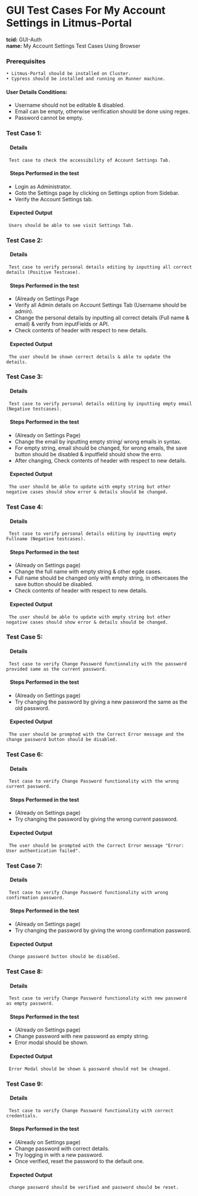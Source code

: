 # GUI Test Cases For My Account Settings in Litmus-Portal

<b>tcid:</b> GUI-Auth <br>
<b>name:</b> My Account Settings Test Cases Using Browser<br>

### Prerequisites

    • Litmus-Portal should be installed on Cluster.
    • Cypress should be installed and running on Runner machine.

#### User Details Conditions:

- Username should not be editable & disabled.
- Email can be empty, otherwise verification should be done using regex.
- Password cannot be empty.

### Test Case 1:

#### &nbsp;&nbsp;&nbsp;Details

     Test case to check the accessibility of Account Settings Tab.

#### &nbsp;&nbsp;&nbsp;Steps Performed in the test

- Login as Administrator.
- Goto the Settings page by clicking on Settings option from Sidebar.
- Verify the Account Settings tab.

#### &nbsp;&nbsp;&nbsp;Expected Output

     Users should be able to see visit Settings Tab.

### Test Case 2:

#### &nbsp;&nbsp;&nbsp;Details

     Test case to verify personal details editing by inputting all correct details (Positive Testcase).

#### &nbsp;&nbsp;&nbsp;Steps Performed in the test

- (Already on Settings Page
- Verify all Admin details on Account Settings Tab (Username should be admin).
- Change the personal details by inputting all correct details (Full name & email) & verify from inputFields or API.
- Check contents of header with respect to new details.

#### &nbsp;&nbsp;&nbsp;Expected Output

     The user should be shown correct details & able to update the details.

### Test Case 3:

#### &nbsp;&nbsp;&nbsp;Details

     Test case to verify personal details editing by inputting empty email (Negative testcases).

#### &nbsp;&nbsp;&nbsp;Steps Performed in the test

- (Already on Settings Page)
- Change the email by inputting empty string/ wrong emails in syntax.
- For empty string, email should be changed, for wrong emails, the save button should be disabled & inputfield should show the erro.
- After changing, Check contents of header with respect to new details.

#### &nbsp;&nbsp;&nbsp;Expected Output

     The user should be able to update with empty string but other negative cases should show error & details should be changed.

### Test Case 4:

#### &nbsp;&nbsp;&nbsp;Details

     Test case to verify personal details editing by inputting empty Fullname (Negative testcases).

#### &nbsp;&nbsp;&nbsp;Steps Performed in the test

- (Already on Settings page)
- Change the full name with empty string & other egde cases.
- Full name should be changed only with empty string, in othercases the save button should be disabled.
- Check contents of header with respect to new details.

#### &nbsp;&nbsp;&nbsp;Expected Output

     The user should be able to update with empty string but other negative cases should show error & details should be changed.

### Test Case 5:

#### &nbsp;&nbsp;&nbsp;Details

     Test case to verify Change Password functionality with the password provided same as the current password.

#### &nbsp;&nbsp;&nbsp;Steps Performed in the test

- (Already on Settings page)
- Try changing the password by giving a new password the same as the old password.

#### &nbsp;&nbsp;&nbsp;Expected Output

     The user should be prompted with the Correct Error message and the change password button should be disabled.

### Test Case 6:

#### &nbsp;&nbsp;&nbsp;Details

     Test case to verify Change Password functionality with the wrong current password.

#### &nbsp;&nbsp;&nbsp;Steps Performed in the test

- (Already on Settings page)
- Try changing the password by giving the wrong current password.

#### &nbsp;&nbsp;&nbsp;Expected Output

     The user should be prompted with the Correct Error message "Error: User authentication failed".

### Test Case 7:

#### &nbsp;&nbsp;&nbsp;Details

     Test case to verify Change Password functionality with wrong confirmation password.

#### &nbsp;&nbsp;&nbsp;Steps Performed in the test

- (Already on Settings page)
- Try changing the password by giving the wrong confirmation password.

#### &nbsp;&nbsp;&nbsp;Expected Output

     Change password button should be disabled.

### Test Case 8:

#### &nbsp;&nbsp;&nbsp;Details

     Test case to verify Change Password functionality with new password as empty password.

#### &nbsp;&nbsp;&nbsp;Steps Performed in the test

- (Already on Settings page)
- Change password with new password as empty string.
- Error modal should be shown.

#### &nbsp;&nbsp;&nbsp;Expected Output

     Error Modal should be shown & password should not be chnaged.

### Test Case 9:

#### &nbsp;&nbsp;&nbsp;Details

     Test case to verify Change Password functionality with correct credentials.

#### &nbsp;&nbsp;&nbsp;Steps Performed in the test

- (Already on Settings page)
- Change password with correct details.
- Try logging in with a new password.
- Once verified, reset the password to the default one.

#### &nbsp;&nbsp;&nbsp;Expected Output

     change password should be verified and password should be reset.
